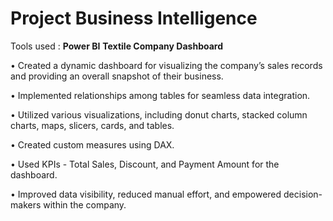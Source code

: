 # Project Business Intelligence 
Tools used : **Power BI**
**Textile Company Dashboard**

• Created a dynamic dashboard for visualizing the company’s sales records and providing an overall snapshot of
their business.

• Implemented relationships among tables for seamless data integration.

• Utilized various visualizations, including donut charts, stacked column charts, maps, slicers, cards, and tables.

• Created custom measures using DAX.

• Used KPIs - Total Sales, Discount, and Payment Amount for the dashboard.

• Improved data visibility, reduced manual effort, and empowered decision-makers within the company.
